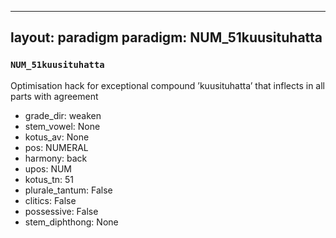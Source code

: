 
---
layout: paradigm
paradigm: NUM_51kuusituhatta
---
### ` NUM_51kuusituhatta `

Optimisation hack for exceptional compound ’kuusituhatta’ that inflects in all parts with agreement
* grade_dir: weaken
* stem_vowel: None
* kotus_av: None
* pos: NUMERAL
* harmony: back
* upos: NUM
* kotus_tn: 51
* plurale_tantum: False
* clitics: False
* possessive: False
* stem_diphthong: None
